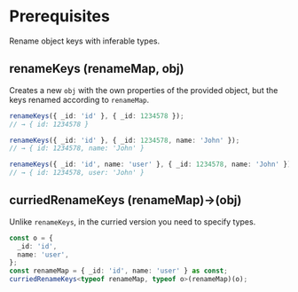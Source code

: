 # Prerequisites

Rename object keys with inferable types.

## renameKeys (renameMap, obj)

Creates a new `obj` with the own properties of the provided object, but
the keys renamed according to `renameMap`.

```typescript
renameKeys({ _id: 'id' }, { _id: 1234578 });
// → { id: 1234578 }

renameKeys({ _id: 'id' }, { _id: 1234578, name: 'John' });
// → { id: 1234578, name: 'John' }

renameKeys({ _id: 'id', name: 'user' }, { _id: 1234578, name: 'John' });
// → { id: 1234578, user: 'John' }
```

## curriedRenameKeys (renameMap)→(obj)

Unlike `renameKeys`, in the curried version you need to specify types.

```typescript
const o = {
  _id: 'id',
  name: 'user',
};
const renameMap = { _id: 'id', name: 'user' } as const;
curriedRenameKeys<typeof renameMap, typeof o>(renameMap)(o);
```
